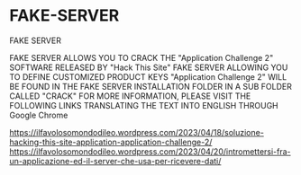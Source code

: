 # FAKE-SERVER
FAKE SERVER

FAKE SERVER ALLOWS YOU TO CRACK THE "Application Challenge 2" SOFTWARE RELEASED BY "Hack This Site"
FAKE SERVER ALLOWING YOU TO DEFINE CUSTOMIZED PRODUCT KEYS
"Application Challenge 2" WILL BE FOUND IN THE FAKE SERVER INSTALLATION FOLDER IN A SUB FOLDER CALLED "CRACK"
FOR MORE INFORMATION, PLEASE VISIT THE FOLLOWING LINKS TRANSLATING THE TEXT INTO ENGLISH THROUGH Google Chrome

https://ilfavolosomondodileo.wordpress.com/2023/04/18/soluzione-hacking-this-site-application-application-challenge-2/
https://ilfavolosomondodileo.wordpress.com/2023/04/20/intromettersi-fra-un-applicazione-ed-il-server-che-usa-per-ricevere-dati/
